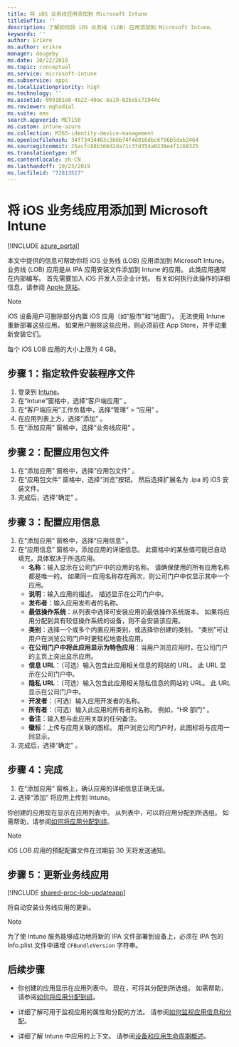 ```yaml
---
title: 将 iOS 业务线应用添加到 Microsoft Intune
titleSuffix: ''
description: 了解如何将 iOS 业务线 (LOB) 应用添加到 Microsoft Intune。
keywords: ''
author: Erikre
ms.author: erikre
manager: dougeby
ms.date: 10/22/2019
ms.topic: conceptual
ms.service: microsoft-intune
ms.subservice: apps
ms.localizationpriority: high
ms.technology: ''
ms.assetid: 099101e8-4b22-40ac-ba19-82ba5c71944c
ms.reviewer: mghadial
ms.suite: ems
search.appverid: MET150
ms.custom: intune-azure
ms.collection: M365-identity-device-management
ms.openlocfilehash: 34f73434483c3b6b74f4d816dbc6f06b5dab2464
ms.sourcegitcommit: 25acfc88b366d2da71c37d354a0238e4f1168325
ms.translationtype: HT
ms.contentlocale: zh-CN
ms.lasthandoff: 10/23/2019
ms.locfileid: "72813517"
---
```

# <a name="add-an-ios-line-of-business-app-to-microsoft-intune"></a>将 iOS 业务线应用添加到 Microsoft Intune

[!INCLUDE [azure_portal](../includes/azure_portal.md)]

本文中提供的信息可帮助你将 iOS 业务线 (LOB) 应用添加到 Microsoft Intune。 业务线 (LOB) 应用是从 IPA 应用安装文件添加到 Intune 的应用。 此类应用通常在内部编写。 首先需要加入 iOS 开发人员企业计划。 有关如何执行此操作的详细信息，请参阅 [Apple 网站](https://developer.apple.com/programs/ios/enterprise/)。

>[!NOTE]
>iOS 设备用户可删除部分内置 iOS 应用（如“股市”和“地图”）。 无法使用 Intune 重新部署这些应用。 如果用户删除这些应用，则必须前往 App Store，并手动重新安装它们。
>
>每个 iOS LOB 应用的大小上限为 4 GB。

## <a name="step-1-specify-the-software-setup-file"></a>步骤 1：指定软件安装程序文件

1. 登录到 [Intune](https://go.microsoft.com/fwlink/?linkid=2090973)。
3. 在“Intune”窗格中，选择“客户端应用”   。
4. 在“客户端应用”工作负载中，选择“管理” > “应用”    。
5. 在应用列表上方，选择“添加”  。
6. 在“添加应用”  窗格中，选择“业务线应用”  。

## <a name="step-2-configure-the-app-package-file"></a>步骤 2：配置应用包文件

1. 在“添加应用”  窗格中，选择“应用包文件”  。
2. 在“应用包文件”  窗格中，选择“浏览”按钮。 然后选择扩展名为  .ipa 的 iOS 安装文件。
3. 完成后，选择“确定”  。


## <a name="step-3-configure-app-information"></a>步骤 3：配置应用信息

1. 在“添加应用”  窗格中，选择“应用信息”  。
2. 在“应用信息”  窗格中，添加应用的详细信息。 此窗格中的某些值可能已自动填充，具体取决于所选应用。
    - **名称**：输入显示在公司门户中的应用的名称。 请确保使用的所有应用名称都是唯一的。 如果同一应用名称存在两次，则公司门户中仅显示其中一个应用。
    - **说明**：输入应用的描述。 描述显示在公司门户中。
    - **发布者**：输入应用发布者的名称。
    - **最低操作系统**：从列表中选择可安装应用的最低操作系统版本。 如果将应用分配到具有较低操作系统的设备，则不会安装该应用。
    - **类别**：选择一个或多个内置应用类别，或选择你创建的类别。 “类别”可让用户在浏览公司门户时更轻松地查找应用。
    - **在公司门户中将此应用显示为特色应用**：当用户浏览应用时，在公司门户的主页上突出显示应用。
    - **信息 URL**：（可选）输入包含此应用相关信息的网站的 URL。 此 URL 显示在公司门户中。
    - **隐私 URL**：（可选）输入包含此应用相关隐私信息的网站的 URL。 此 URL 显示在公司门户中。
    - **开发者**：（可选）输入应用开发者的名称。
    - **所有者**：（可选）输入此应用的所有者的名称。 例如，“HR 部门”  。
    - **备注**：输入想与此应用关联的任何备注。
    - **徽标**：上传与应用关联的图标。 用户浏览公司门户时，此图标将与应用一同显示。
3. 完成后，选择“确定”  。

## <a name="step-4-finish-up"></a>步骤 4：完成

1. 在“添加应用”  窗格上，确认应用的详细信息正确无误。
2. 选择“添加”  将应用上传到 Intune。

你创建的应用现在显示在应用列表中。 从列表中，可以将应用分配到所选组。 如需帮助，请参阅[如何将应用分配到组](apps-deploy.md)。

> [!NOTE]
> iOS LOB 应用的预配配置文件在过期前 30 天将发送通知。

## <a name="step-5-update-a-line-of-business-app"></a>步骤 5：更新业务线应用

[!INCLUDE [shared-proc-lob-updateapp](../includes/shared-proc-lob-updateapp.md)]

将自动安装业务线应用的更新。

> [!NOTE]
> 为了使 Intune 服务能够成功地将新的 IPA 文件部署到设备上，必须在 IPA 包的 Info.plist 文件中递增 `CFBundleVersion` 字符串。

## <a name="next-steps"></a>后续步骤

- 你创建的应用显示在应用列表中。 现在，可将其分配到所选组。 如需帮助，请参阅[如何将应用分配到组](apps-deploy.md)。

- 详细了解可用于监视应用的属性和分配的方法。 请参阅[如何监视应用信息和分配](apps-monitor.md)。

- 详细了解 Intune 中应用的上下文。 请参阅[设备和应用生命周期概述](../fundamentals/device-lifecycle.md)。
